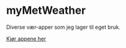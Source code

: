 # myMetWeather

Diverse vær-apper som jeg lager til eget bruk.

[Kjør appene her](https://bitjungle.net/astro/)